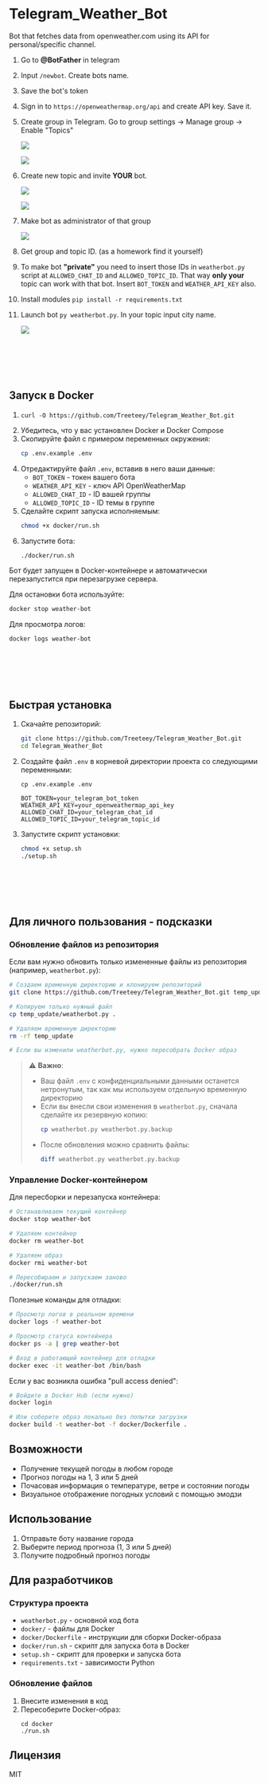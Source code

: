 # Telegram_Weather_Bot
Bot that fetches data from openweather.com using its API for personal/specific channel.

1. Go to **@BotFather** in telegram
2. Input `/newbot`. Create bots name.
3. Save the bot's token
4. Sign in to `https://openweathermap.org/api` and create API key. Save it.
5. Create group in Telegram. Go to group settings -> Manage group -> Enable "Topics"
   
   ![](images/image_0.png)

   ![](images/image_1.png)

6. Create new topic and invite **YOUR** bot.

    ![](images/image_2.png)

    ![](images/image_3.png)

7. Make bot as administrator of that group

    ![](images/image_4.png)

8. Get group and topic ID. (as a homework find it yourself)
9. To make bot **"private"** you need to insert those IDs in `weatherbot.py` script at `ALLOWED_CHAT_ID` and `ALLOWED_TOPIC_ID`. That way **only your** topic can work with that bot. Insert `BOT_TOKEN` and `WEATHER_API_KEY`  also.
10. Install modules `pip install -r requirements.txt`
11. Launch bot `py weatherbot.py`. In your topic input city name.

    ![](images/image_5.png)

<br><br><br><br>

## Запуск в Docker

1. ``` 
   curl -O https://github.com/Treeteey/Telegram_Weather_Bot.git 
   ```
2. Убедитесь, что у вас установлен Docker и Docker Compose
3. Скопируйте файл с примером переменных окружения:
   ```bash
   cp .env.example .env
   ```
4. Отредактируйте файл `.env`, вставив в него ваши данные:
   - `BOT_TOKEN` - токен вашего бота
   - `WEATHER_API_KEY` - ключ API OpenWeatherMap
   - `ALLOWED_CHAT_ID` - ID вашей группы
   - `ALLOWED_TOPIC_ID` - ID темы в группе
5. Сделайте скрипт запуска исполняемым:
   ```bash
   chmod +x docker/run.sh
   ```
6. Запустите бота:
   ```bash
   ./docker/run.sh
   ```

Бот будет запущен в Docker-контейнере и автоматически перезапустится при перезагрузке сервера.

Для остановки бота используйте:
```bash
docker stop weather-bot
```

Для просмотра логов:
```bash
docker logs weather-bot
```

<br><br><br><br>

## Быстрая установка

1. Скачайте репозиторий:
   ```bash
   git clone https://github.com/Treeteey/Telegram_Weather_Bot.git
   cd Telegram_Weather_Bot
   ```

2. Создайте файл `.env` в корневой директории проекта со следующими переменными:
   ```
   cp .env.example .env 

   BOT_TOKEN=your_telegram_bot_token
   WEATHER_API_KEY=your_openweathermap_api_key
   ALLOWED_CHAT_ID=your_telegram_chat_id
   ALLOWED_TOPIC_ID=your_telegram_topic_id
   ```

3. Запустите скрипт установки:
   ```bash
   chmod +x setup.sh
   ./setup.sh
   ```

<br><br><br><br>

## Для личного пользования - подсказки

### Обновление файлов из репозитория

Если вам нужно обновить только измененные файлы из репозитория (например, `weatherbot.py`):

```bash
# Создаем временную директорию и клонируем репозиторий
git clone https://github.com/Treeteey/Telegram_Weather_Bot.git temp_update

# Копируем только нужный файл
cp temp_update/weatherbot.py .

# Удаляем временную директорию
rm -rf temp_update

# Если вы изменили weatherbot.py, нужно пересобрать Docker образ
```

> ⚠️ **Важно**: 
> - Ваш файл `.env` с конфиденциальными данными останется нетронутым, так как мы используем отдельную временную директорию
> - Если вы внесли свои изменения в `weatherbot.py`, сначала сделайте их резервную копию:
>   ```bash
>   cp weatherbot.py weatherbot.py.backup
>   ```
> - После обновления можно сравнить файлы:
>   ```bash
>   diff weatherbot.py weatherbot.py.backup
>   ```

### Управление Docker-контейнером

Для пересборки и перезапуска контейнера:

```bash
# Останавливаем текущий контейнер
docker stop weather-bot

# Удаляем контейнер
docker rm weather-bot

# Удаляем образ
docker rmi weather-bot

# Пересобираем и запускаем заново
./docker/run.sh
```

Полезные команды для отладки:
```bash
# Просмотр логов в реальном времени
docker logs -f weather-bot

# Просмотр статуса контейнера
docker ps -a | grep weather-bot

# Вход в работающий контейнер для отладки
docker exec -it weather-bot /bin/bash
```

Если у вас возникла ошибка "pull access denied":
```bash
# Войдите в Docker Hub (если нужно)
docker login

# Или соберите образ локально без попытки загрузки
docker build -t weather-bot -f docker/Dockerfile .
```

## Возможности

- Получение текущей погоды в любом городе
- Прогноз погоды на 1, 3 или 5 дней
- Почасовая информация о температуре, ветре и состоянии погоды
- Визуальное отображение погодных условий с помощью эмодзи

## Использование

1. Отправьте боту название города
2. Выберите период прогноза (1, 3 или 5 дней)
3. Получите подробный прогноз погоды

## Для разработчиков

### Структура проекта

- `weatherbot.py` - основной код бота
- `docker/` - файлы для Docker
- `docker/Dockerfile` - инструкции для сборки Docker-образа
- `docker/run.sh` - скрипт для запуска бота в Docker
- `setup.sh` - скрипт для проверки и запуска бота
- `requirements.txt` - зависимости Python

### Обновление файлов

1. Внесите изменения в код
2. Пересоберите Docker-образ:
   ```
   cd docker
   ./run.sh
   ```

## Лицензия

MIT
